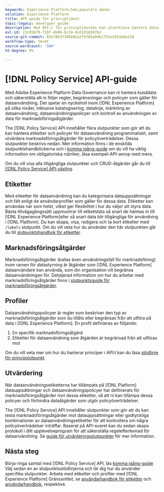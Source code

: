 ```yaml
---
keywords: Experience Platform;hem;populära ämnen
solution: Experience Platform
title: API-guide för principtjänst
topic-legacy: developer guide
description: Med API:t för principtjänsten kan utvecklare hantera dataanvändningsetiketter och principer i Experience Platform. Följ den här vägledningen när du vill lära dig hur du utför nyckelåtgärder med API:t.
exl-id: 23c05670-7107-4b96-bc24-0a51b5d267b2
source-git-commit: 03e7863f38b882a2fbf6ba0de1755e1924e8e228
workflow-type: tm+mt
source-wordcount: '504'
ht-degree: 0%

---
```


# [!DNL Policy Service] API-guide

Med Adobe Experience Platform Data Governance kan ni hantera kunddata och säkerställa att ni följer regler, begränsningar och policyer som gäller för dataanvändning. Det spelar en nyckelroll inom [!DNL Experience Platform] på olika nivåer, inklusive katalogisering, datalinje, märkning av dataanvändning, dataanvändningspolicyer och kontroll av användningen av data för marknadsföringsåtgärder.

The [!DNL Policy Service] API innehåller flera slutpunkter som gör att du kan hantera etiketter och policyer för dataanvändning programmatiskt, samt utvärdera marknadsföringsåtgärder för policyöverträdelser. Dessa slutpunkter beskrivs nedan. Mer information finns i de enskilda slutpunktshandböckerna och i [komma igång-guide](./getting-started.md) om du vill ha viktig information om obligatoriska rubriker, läsa exempel-API-anrop med mera.

Om du vill visa alla tillgängliga slutpunkter och CRUD-åtgärder går du till [[!DNL Policy Service] API-växling](https://www.adobe.io/experience-platform-apis/references/policy-service/).

## Etiketter

Med etiketter för dataanvändning kan du kategorisera datauppsättningar och fält enligt de användarprofiler som gäller för dessa data. Etiketter kan användas när som helst, vilket ger flexibilitet i hur du väljer att styra data. Bästa tillvägagångssätt uppmuntrar till etikettdata så snart de hämtas in till [!DNL Experience Platform]eller så snart data blir tillgängliga för användning i [!DNL Platform]. Du kan skapa, visa, redigera och ta bort etiketter med `/labels` slutpunkt. Om du vill veta hur du använder den här slutpunkten går du till [slutpunktshandbok för etiketter](./labels.md).

## Marknadsföringsåtgärder

Marknadsföringsåtgärder (kallas även användningsfall för marknadsföring) inom ramen för datastyrning är åtgärder som [!DNL Experience Platform] dataanvändare kan använda, som din organisation vill begränsa dataanvändningen för. Detaljerad information om hur du arbetar med marknadsföringsåtgärder finns i [slutpunktsguide för marknadsföringsåtgärder](./marketing-actions.md).

## Profiler

Dataanvändningspolicyer är regler som beskriver den typ av marknadsföringsåtgärder som du tillåts eller begränsas från att utföra på data i [!DNL Experience Platform]. En profil definieras av följande:

1. En specifik marknadsföringsåtgärd
1. Etiketter för dataanvändning som åtgärden är begränsad från att utföras mot

Om du vill veta mer om hur du hanterar principer i API:t kan du läsa [stödlinje för principslutpunkt](./policies.md)

## Utvärdering

När dataanvändningsetiketterna har tillämpats på [!DNL Platform] datauppsättningar och dataanvändningspolicyer har definierats för marknadsföringsåtgärder mot dessa etiketter, så att ni kan tillämpa dessa policyer och förhindra dataåtgärder som utgör policyöverträdelser.

The [!DNL Policy Service] API innehåller slutpunkter som gör att du kan testa marknadsföringsåtgärder mot datauppsättningar eller godtyckliga kombinationer av dataanvändningsetiketter för att kontrollera om några policyöverträdelser inträffar. Baserat på API-svaret kan du sedan skapa protokoll i ditt upplevelseprogram för att säkerställa regelefterlevnad för dataanvändning. Se [guide för utvärderingsslutpunkter](./evaluation.md) för mer information.

## Nästa steg

Börja ringa samtal med [!DNL Policy Service] API, läs [komma igång-guide](./getting-started.md) Välj sedan en av slutpunktsstödlinjerna och lär dig hur du använder specifika slutpunkter. Arbeta med etiketter och profiler med [!DNL Experience Platform] Gränssnittet, se [användarhandbok för etiketter](../labels/user-guide.md) och [användarhandbok](../policies/user-guide.md), respektive.
